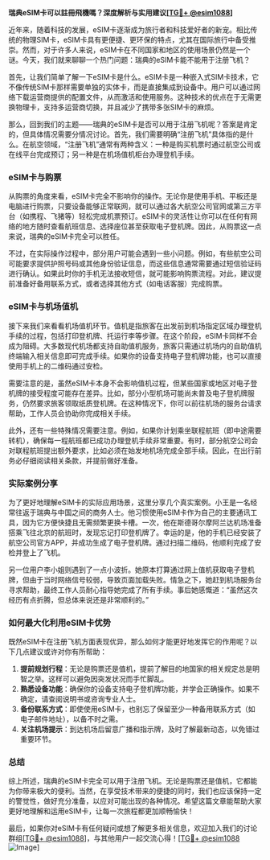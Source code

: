 **瑞典eSIM卡可以註冊飛機嗎？深度解析与实用建议[[TG💪+ @esim1088](https://t.me/s/esim1088)]**

近年来，随着科技的发展，eSIM卡逐渐成为旅行者和科技爱好者的新宠。相比传统的物理SIM卡，eSIM卡具有更便捷、更环保的特点，尤其在国际旅行中备受推崇。然而，对于许多人来说，eSIM卡在不同国家和地区的使用场景仍然是一个谜。今天，我们就来聊聊一个热门问题：瑞典的eSIM卡能不能用于注册飞机？

首先，让我们简单了解一下eSIM卡是什么。eSIM卡是一种嵌入式SIM卡技术，它不像传统SIM卡那样需要单独的实体卡，而是直接集成到设备中。用户可以通过网络下载运营商提供的配置文件，从而激活和使用服务。这种技术的优点在于无需更换物理卡，支持多运营商切换，并且减少了携带多张SIM卡的麻烦。

那么，回到我们的主题——瑞典的eSIM卡是否可以用于注册飞机呢？答案是肯定的，但具体情况需要分情况讨论。首先，我们需要明确“注册飞机”具体指的是什么。在航空领域，“注册飞机”通常有两种含义：一种是购买机票时通过航空公司或在线平台完成预订；另一种是在机场值机柜台办理登机手续。

### eSIM卡与购票

从购票的角度来看，eSIM卡完全不影响你的操作。无论你是使用手机、平板还是电脑进行购票，只要设备能够正常联网，就可以通过各大航空公司官网或第三方平台（如携程、飞猪等）轻松完成机票预订。eSIM卡的灵活性让你可以在任何有网络的地方随时查看航班信息、选择座位甚至获取电子登机牌。因此，从购票这一点来说，瑞典的eSIM卡完全可以胜任。

不过，在实际操作过程中，部分用户可能会遇到一些小问题。例如，有些航空公司可能要求提供护照号码或其他身份验证信息，而这些信息通常需要通过短信验证码进行确认。如果此时你的手机无法接收短信，就可能影响购票流程。对此，建议提前准备好备用联系方式，或者选择其他方式（如电话客服）完成购票。

### eSIM卡与机场值机

接下来我们来看看机场值机环节。值机是指旅客在出发前到机场指定区域办理登机手续的过程，包括打印登机牌、托运行李等步骤。在这个阶段，eSIM卡同样不会成为阻碍。大多数现代机场都支持自助值机服务，旅客只需通过机场内的自助值机终端输入相关信息即可完成手续。如果你的设备支持电子登机牌功能，也可以直接使用手机上的二维码通过安检。

需要注意的是，虽然eSIM卡本身不会影响值机过程，但某些国家或地区对电子登机牌的接受程度可能存在差异。比如，部分小型机场可能尚未普及电子登机牌服务，仍然要求旅客领取纸质登机牌。在这种情况下，你可以前往机场的服务台请求帮助，工作人员会协助你完成相关手续。

此外，还有一些特殊情况需要注意。例如，如果你计划乘坐联程航班（即中途需要转机），确保每一程航班都已成功办理登机手续非常重要。有时，部分航空公司会对联程航班提出额外要求，比如必须在始发地机场完成全部手续。因此，在出行前务必仔细阅读相关条款，并提前做好准备。

### 实际案例分享

为了更好地理解eSIM卡的实际应用场景，这里分享几个真实案例。小王是一名经常往返于瑞典与中国之间的商务人士。他习惯使用eSIM卡作为自己的主要通讯工具，因为它方便快捷且无需频繁更换卡槽。一次，他在斯德哥尔摩阿兰达机场准备搭乘飞往北京的航班时，发现忘记打印登机牌了。幸运的是，他的手机已经安装了航空公司官方APP，并成功生成了电子登机牌。通过扫描二维码，他顺利完成了安检并登上了飞机。

另一位用户李小姐则遇到了一点小波折。她原本打算通过网上值机获取电子登机牌，但由于当时网络信号较弱，导致页面加载失败。情急之下，她赶到机场服务台寻求帮助，最终工作人员耐心指导她完成了所有手续。事后她感慨道：“虽然这次经历有点折腾，但总体来说还是非常顺利的。”

### 如何最大化利用eSIM卡优势

既然eSIM卡在注册飞机方面表现优异，那么如何才能更好地发挥它的作用呢？以下几点建议或许对你有所帮助：

1. **提前规划行程**：无论是购票还是值机，提前了解目的地国家的相关规定总是明智之举。这样可以避免因突发状况而手忙脚乱。
2. **熟悉设备功能**：确保你的设备支持电子登机牌功能，并学会正确操作。如果不确定，请查阅说明书或咨询专业人士。
3. **备份联系方式**：即使使用eSIM卡，也别忘了保留至少一种备用联系方式（如电子邮件地址），以备不时之需。
4. **关注机场提示**：到达机场后留意广播和指示牌，及时了解最新动态，以免错过重要环节。

### 总结

综上所述，瑞典的eSIM卡完全可以用于注册飞机。无论是购票还是值机，它都能为你带来极大的便利。当然，在享受技术带来的便捷的同时，我们也应该保持一定的警觉性，做好充分准备，以应对可能出现的各种情况。希望这篇文章能帮助大家更好地理解和运用eSIM卡，让每一次旅程都更加顺畅愉快！

最后，如果你对eSIM卡有任何疑问或想了解更多相关信息，欢迎加入我们的讨论群组[[TG💪+ @esim1088](https://t.me/s/esim1088)]，与其他用户一起交流心得！[[TG💪+ @esim1088](https://t.me/s/esim1088) ![Image](https://i.postimg.cc/4NQfJmqS/Snipaste-2025-05-13-00-14-12.png)]